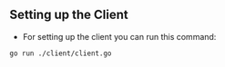 ## Setting up the Client

- For setting up the client you can run this command:

```bash
go run ./client/client.go
```